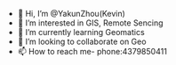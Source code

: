 - 👋 Hi, I’m @YakunZhou(Kevin)
- 👀 I’m interested in GIS, Remote Sencing
- 🌱 I’m currently learning Geomatics
- 💞️ I’m looking to collaborate on Geo
- 📫 How to reach me- phone:4379850411

<!---
YakunZhou/YakunZhou is a ✨ special ✨ repository because its `README.md` (this file) appears on your GitHub profile.
You can click the Preview link to take a look at your changes.
--->
